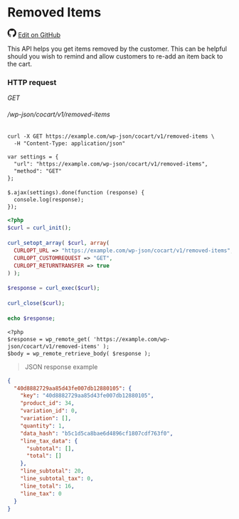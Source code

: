 # Removed Items #

<img src="images/github.svg" width="20" height="20" alt="GitHub Mark Logo"> [Edit on GitHub](https://github.com/co-cart/co-cart-docs/blob/master/source/includes/cocart-v1/pro/_removed-items.md)

This API helps you get items removed by the customer. This can be helpful should you wish to remind and allow customers to re-add an item back to the cart.

### HTTP request ###

<div class="api-endpoint">
  <div class="endpoint-data">
    <i class="label label-get">GET</i>
    <h6>/wp-json/cocart/v1/removed-items</h6>
  </div>
</div>

```shell
curl -X GET https://example.com/wp-json/cocart/v1/removed-items \
  -H "Content-Type: application/json"
```

```javascript--jquery
var settings = {
  "url": "https://example.com/wp-json/cocart/v1/removed-items",
  "method": "GET"
};

$.ajax(settings).done(function (response) {
  console.log(response);
});
```

```php
<?php
$curl = curl_init();

curl_setopt_array( $curl, array(
  CURLOPT_URL => "https://example.com/wp-json/cocart/v1/removed-items",
  CURLOPT_CUSTOMREQUEST => "GET",
  CURLOPT_RETURNTRANSFER => true
) );

$response = curl_exec($curl);

curl_close($curl);

echo $response;
```

```php--wp-http-api
<?php
$response = wp_remote_get( 'https://example.com/wp-json/cocart/v1/removed-items' );
$body = wp_remote_retrieve_body( $response );
```

> JSON response example

```json
{
  "40d8882729aa85d43fe007db12880105": {
    "key": "40d8882729aa85d43fe007db12880105",
    "product_id": 34,
    "variation_id": 0,
    "variation": [],
    "quantity": 1,
    "data_hash": "b5c1d5ca8bae6d4896cf1807cdf763f0",
    "line_tax_data": {
      "subtotal": [],
      "total": []
    },
    "line_subtotal": 20,
    "line_subtotal_tax": 0,
    "line_total": 16,
    "line_tax": 0
  }
}
```
